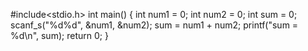 #include<stdio.h>
int main()
{
		int num1 = 0;
		int num2 = 0;
		int sum = 0;
		scanf_s("%d%d", &num1, &num2);
		sum = num1 + num2;
		printf("sum = %d\n", sum);
		return 0;
}
